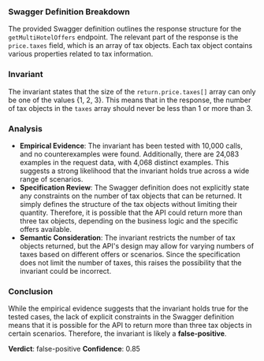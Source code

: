 ### Swagger Definition Breakdown
The provided Swagger definition outlines the response structure for the `getMultiHotelOffers` endpoint. The relevant part of the response is the `price.taxes` field, which is an array of tax objects. Each tax object contains various properties related to tax information.

### Invariant
The invariant states that the size of the `return.price.taxes[]` array can only be one of the values {1, 2, 3}. This means that in the response, the number of tax objects in the `taxes` array should never be less than 1 or more than 3.

### Analysis
- **Empirical Evidence**: The invariant has been tested with 10,000 calls, and no counterexamples were found. Additionally, there are 24,083 examples in the request data, with 4,068 distinct examples. This suggests a strong likelihood that the invariant holds true across a wide range of scenarios.
- **Specification Review**: The Swagger definition does not explicitly state any constraints on the number of tax objects that can be returned. It simply defines the structure of the tax objects without limiting their quantity. Therefore, it is possible that the API could return more than three tax objects, depending on the business logic and the specific offers available.
- **Semantic Consideration**: The invariant restricts the number of tax objects returned, but the API's design may allow for varying numbers of taxes based on different offers or scenarios. Since the specification does not limit the number of taxes, this raises the possibility that the invariant could be incorrect.

### Conclusion
While the empirical evidence suggests that the invariant holds true for the tested cases, the lack of explicit constraints in the Swagger definition means that it is possible for the API to return more than three tax objects in certain scenarios. Therefore, the invariant is likely a **false-positive**. 

**Verdict**: false-positive
**Confidence**: 0.85
